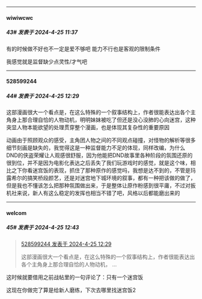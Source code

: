﻿
*****

####  wiwiwcwc  
##### 43#       发表于 2024-4-25 11:37

有的时候做不好也不一定是爱不够吧 能力不行也是客观的限制条件

我感觉就是监督缺少点灵性/才气吧 


*****

####  528599244  
##### 44#       发表于 2024-4-25 12:29

这部漫画很大一个看点是，在这么特殊的一个叙事结构上，作者很能表达出各个主角身上那合理自恰的人物动机，明明妹妹被吃了但还是没心没肺的心向迷宫，这种突显人物本能欲望的处理贯穿整个漫画，也是体现其复杂性的重要原因

动画由于照顾观众的感受，主角团人物之间的不同观点碰撞，对怪物的解析等很多细节刻画是缺失的，我觉得这是一种监督能力不足的体现，同样改编，为什么DND的侠盗荣耀让人观感很舒服，因为他能把DND故事里各种阶段的氛围还原的很到位，并不是因为电影化表达之后丢失了我们玩游戏时的感觉，就是这个味，相比之下你看迷宫饭的表现，抓住了那种原作的感觉吗，我想是达不到的，不管是玛露希尔的搞笑桥段颜艺，还是对迷宫地下城环境的叙事，都有一种把该做的做了，但是我也不懂该怎么把那种氛围做出来，于是整体让原作粉感到很平庸，不过对扳机社来说，新人有这么稳定的发挥也相当不错了吧，风格以后都能磨出来的


*****

####  welcom  
##### 45#       发表于 2024-4-25 12:43

<blockquote><a href="httphttps://bbs.saraba1st.com/2b/forum.php?mod=redirect&amp;goto=findpost&amp;pid=64713074&amp;ptid=2178390" target="_blank">528599244 发表于 2024-4-25 12:29</a>

这部漫画很大一个看点是，在这么特殊的一个叙事结构上，作者很能表达出各个主角身上那合理自恰的人物动机， ...</blockquote>
这时候就要借用之前战帖里的一句评论了：只有一个迷宫饭

这现在你做完了算是给新人磨练，下次去哪里找迷宫饭2

